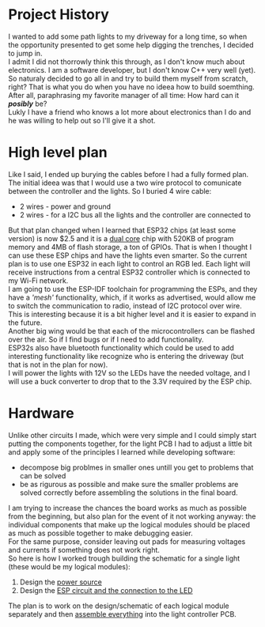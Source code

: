 # Project History
I wanted to add some path lights to my driveway for a long time, so when the opportunity presented to get some help digging the trenches, I decided to jump in.  
I admit I did not thorrowly think this through, as I don't know much about electronics.
I am a software developer, but I don't know C++ very well (yet).
So naturaly decided to go all in and try to build them myself from scratch, right? That is what you do when you have no ideea how to build soemthing. After all, paraphrasing my favorite manager of all time: How hard can it ***posibly*** be?  
Lukly I have a friend who knows a lot more about electronics than I do and he was willing to help out so I'll give it a shot.

# High level plan
Like I said, I ended up burying the cables before I had a fully formed plan. The initial ideea was that I would use a two wire protocol to comunicate between the controller and the lights. So I buried 4 wire cable:  
* 2 wires - power and ground
* 2 wires - for a I2C bus all the lights and the controller are connected to  

But that plan changed when I learned that ESP32 chips (at least some version) is now $2.5 and it is a [dual core](https://www.espressif.com/sites/default/files/documentation/esp32-wroom-32e_esp32-wroom-32ue_datasheet_en.pdf) chip with 520KB of program memory and 4MB of flash storage, a ton of GPIOs. That is when I thought I can use these ESP chips and have the lights even smarter.
So the current plan is to use one ESP32 in each light to control an RGB led. Each light will receive instructions from a central ESP32 controller which is connected to my Wi-Fi network.  
I am going to use the ESP-IDF toolchain for programming the ESPs, and they have a *'mesh'* functionality, which, if it works as advertised, would allow me to switch the communication to radio, instead of I2C protocol over wire. This is interesting because it is a bit higher level and it is easier to expand in the future.  
Another big wing would be that each of the microcontrollers can be flashed over the air. So if I find bugs or if I need to add functionality.  
ESP32s also have bluetooth functionality which could be used to add interesting functionality like recognize who is entering the driveway (but that is not in the plan for now).  
I will power the lights with 12V so the LEDs have the needed voltage, and I will use a buck converter to drop that to the 3.3V required by the ESP chip.

# Hardware
Unlike other circuits I made, which were very simple and I could simply start putting the components together, for the light PCB I had to adjust a little bit and apply some of the principles I learned while developing software:  
- decompose big problmes in smaller ones untill you get to problems that can be solved
- be as rigurous as possible and make sure the smaller problems are solved correctly before assembling the solutions in the final board.  

I am trying to increase the chances the board works as much as possible from the beginning, but also plan for the event of it not working anyway: the individual components that make up the logical modules should be placed as much as possible together to make debugging easier.  
For the same purpose, consider leaving out pads for measuring voltages and currents if something does not work right.  
So here is how I worked trough building the schematic for a single light (these would be my logical modules):
1) Design the [power source](PowerSourceDesign.md)
2) Design the [ESP circuit and the connection to the LED](ESPCircuitDesign.md)  

The plan is to work on the design/schematic of each logical module separately and then [assemble everything](FinalBoardDesign.md) into the light controller PCB.

